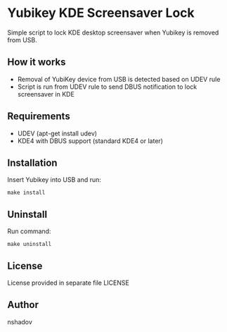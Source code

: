 Yubikey KDE Screensaver Lock
============================

Simple script to lock KDE desktop screensaver when Yubikey is removed from USB.

How it works
------------

- Removal of YubiKey device from USB is detected based on UDEV rule
- Script is run from UDEV rule to send DBUS notification to lock screensaver in KDE

Requirements
------------

- UDEV (apt-get install udev)
- KDE4 with DBUS support (standard KDE4 or later)

Installation
------------

Insert Yubikey into USB and run:

	make install


Uninstall
---------

Run command:

	make uninstall


License
-------

License provided in separate file LICENSE

Author
------

nshadov